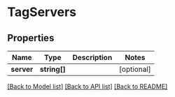 # TagServers

## Properties
Name | Type | Description | Notes
------------ | ------------- | ------------- | -------------
**server** | **string[]** |  | [optional] 

[[Back to Model list]](../../README.md#documentation-of-the-models) [[Back to API list]](../../README.md#documentation-for-api-endpoints) [[Back to README]](../../README.md)


